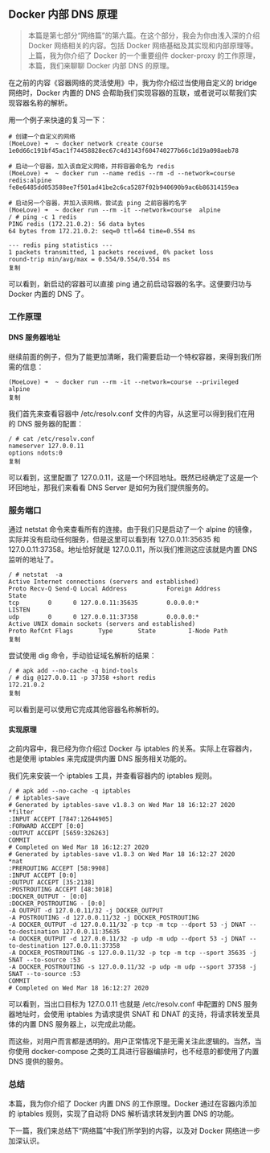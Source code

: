 ## Docker 内部 DNS 原理

> 本篇是第七部分“网络篇”的第六篇。在这个部分，我会为你由浅入深的介绍 Docker 网络相关的内容。包括 Docker 网络基础及其实现和内部原理等。上篇，我为你介绍了 Docker 的一个重要组件 docker-proxy 的工作原理，本篇，我们来聊聊 Docker 内部 DNS 的原理。

在之前的内容《容器网络的灵活使用》中，我为你介绍过当使用自定义的 bridge 网络时，Docker 内置的 DNS 会帮助我们实现容器的互联，或者说可以帮我们实现容器名称的解析。

用一个例子来快速的复习一下：

```
# 创建一个自定义的网络
(MoeLove) ➜  ~ docker network create course
1e0d66c191bf45ac1f74458828ec67c4d3143f604740277b66c1d19a098aeb78

# 启动一个容器，加入该自定义网络，并将容器命名为 redis
(MoeLove) ➜  ~ docker run --name redis --rm -d --network=course redis:alpine
fe8e6485dd053588ee7f501ad41be2c6ca5287f02b940690b9ac6b86314159ea

# 启动另一个容器，并加入该网络，尝试去 ping 之前容器的名字
(MoeLove) ➜  ~ docker run --rm -it --network=course  alpine 
/ # ping -c 1 redis
PING redis (172.21.0.2): 56 data bytes
64 bytes from 172.21.0.2: seq=0 ttl=64 time=0.554 ms

--- redis ping statistics ---
1 packets transmitted, 1 packets received, 0% packet loss
round-trip min/avg/max = 0.554/0.554/0.554 ms
复制
```

可以看到，新启动的容器可以直接 ping 通之前启动容器的名字。这便要归功与 Docker 内置的 DNS 了。

### 工作原理

#### **DNS 服务器地址**

继续前面的例子，但为了能更加清晰，我们需要启动一个特权容器，来得到我们所需的信息：

```shell
(MoeLove) ➜  ~ docker run --rm -it --network=course --privileged alpine
复制
```

我们首先来查看容器中 /etc/resolv.conf 文件的内容，从这里可以得到我们在用的 DNS 服务器的配置：

```
/ # cat /etc/resolv.conf 
nameserver 127.0.0.11
options ndots:0
复制
```

可以看到，这里配置了 127.0.0.11，这是一个环回地址。既然已经确定了这是一个环回地址，那我们来看看 DNS Server 是如何为我们提供服务的。

### 服务端口

通过 netstat 命令来查看所有的连接。由于我们只是启动了一个 alpine 的镜像，实际并没有启动任何服务，但是这里可以看到有 127.0.0.11:35635 和 127.0.0.11:37358。地址恰好就是 127.0.0.11，所以我们推测这应该就是内置 DNS 监听的地址了。

```
/ # netstat  -a
Active Internet connections (servers and established)
Proto Recv-Q Send-Q Local Address           Foreign Address         State       
tcp        0      0 127.0.0.11:35635        0.0.0.0:*               LISTEN      
udp        0      0 127.0.0.11:37358        0.0.0.0:*                           
Active UNIX domain sockets (servers and established)
Proto RefCnt Flags       Type       State         I-Node Path
复制
```

尝试使用 dig 命令，手动验证域名解析的结果：

```
/ # apk add --no-cache -q bind-tools
/ # dig @127.0.0.11 -p 37358 +short redis  
172.21.0.2
复制
```

可以看到是可以使用它完成其他容器名称解析的。

#### **实现原理**

之前内容中，我已经为你介绍过 Docker 与 iptables 的关系。实际上在容器内，也是使用 iptables 来完成提供内置 DNS 服务相关功能的。

我们先来安装一个 iptables 工具，并查看容器内的 iptables 规则。

```shell
/ # apk add --no-cache -q iptables
/ # iptables-save 
# Generated by iptables-save v1.8.3 on Wed Mar 18 16:12:27 2020
*filter
:INPUT ACCEPT [7847:12644905]
:FORWARD ACCEPT [0:0]
:OUTPUT ACCEPT [5659:326263]
COMMIT
# Completed on Wed Mar 18 16:12:27 2020
# Generated by iptables-save v1.8.3 on Wed Mar 18 16:12:27 2020
*nat
:PREROUTING ACCEPT [58:9908]
:INPUT ACCEPT [0:0]
:OUTPUT ACCEPT [35:2138]
:POSTROUTING ACCEPT [48:3018]
:DOCKER_OUTPUT - [0:0]
:DOCKER_POSTROUTING - [0:0]
-A OUTPUT -d 127.0.0.11/32 -j DOCKER_OUTPUT
-A POSTROUTING -d 127.0.0.11/32 -j DOCKER_POSTROUTING
-A DOCKER_OUTPUT -d 127.0.0.11/32 -p tcp -m tcp --dport 53 -j DNAT --to-destination 127.0.0.11:35635
-A DOCKER_OUTPUT -d 127.0.0.11/32 -p udp -m udp --dport 53 -j DNAT --to-destination 127.0.0.11:37358
-A DOCKER_POSTROUTING -s 127.0.0.11/32 -p tcp -m tcp --sport 35635 -j SNAT --to-source :53
-A DOCKER_POSTROUTING -s 127.0.0.11/32 -p udp -m udp --sport 37358 -j SNAT --to-source :53
COMMIT
# Completed on Wed Mar 18 16:12:27 2020
```

可以看到，当出口目标为 127.0.0.11 也就是 /etc/resolv.conf 中配置的 DNS 服务器地址时，会使用 iptables 为请求提供 SNAT 和 DNAT 的支持，将请求转发至具体的内置 DNS 服务器上，以完成此功能。

而这些，对用户而言都是透明的。用户正常情况下是无需关注此逻辑的。当然，当你使用 docker-compose 之类的工具进行容器编排时，也不经意的都使用了内置 DNS 提供的服务。

### 总结

本篇，我为你介绍了 Docker 内置 DNS 的工作原理。Docker 通过在容器内添加的 iptables 规则，实现了自动将 DNS 解析请求转发到内置 DNS 的功能。

下一篇，我们来总结下“网络篇”中我们所学到的内容，以及对 Docker 网络进一步加深认识。